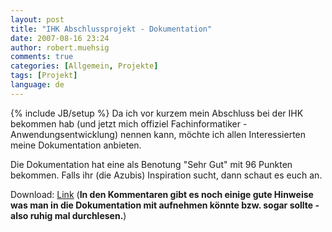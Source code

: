 ```yaml
---
layout: post
title: "IHK Abschlussprojekt - Dokumentation"
date: 2007-08-16 23:24
author: robert.muehsig
comments: true
categories: [Allgemein, Projekte]
tags: [Projekt]
language: de
---
```

{% include JB/setup %}
Da ich vor kurzem mein Abschluss bei der IHK bekommen hab (und jetzt mich offiziel Fachinformatiker - Anwendungsentwicklung) nennen kann, möchte ich allen Interessierten meine Dokumentation anbieten.

Die Dokumentation hat eine als Benotung "Sehr Gut" mit 96 Punkten bekommen. Falls ihr (die Azubis) Inspiration sucht, dann schaut es euch an.

Download: <a href="{{BASE_PATH}}/assets/files/rmu_projektdoku.pdf">Link</a> (<b>In den Kommentaren gibt es noch einige gute Hinweise was man in die Dokumentation mit aufnehmen könnte bzw. sogar sollte - also ruhig mal durchlesen.</b>)
